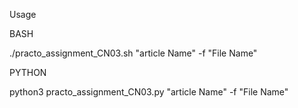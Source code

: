 Usage

BASH

./practo_assignment_CN03.sh "article Name" -f "File Name"

PYTHON

python3 practo_assignment_CN03.py "article Name" -f "File Name"
